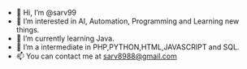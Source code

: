 - 👋 Hi, I’m @sarv99
- 👀 I’m interested in AI, Automation, Programming and Learning new things.
- 🌱 I’m currently learning Java.
- 💞️ I’m a intermediate in PHP,PYTHON,HTML,JAVASCRIPT and SQL.
- 📫 You can contact me at sarv8988@gmail.com
